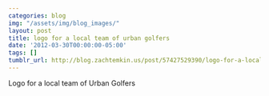 ```yaml
---
categories: blog
img: "/assets/img/blog_images/" 
layout: post
title: logo for a local team of urban golfers
date: '2012-03-30T00:00:00-05:00'
tags: []
tumblr_url: http://blog.zachtemkin.us/post/57427529390/logo-for-a-local-team-of-urban-golfers
---
```

Logo for a local team of Urban Golfers

